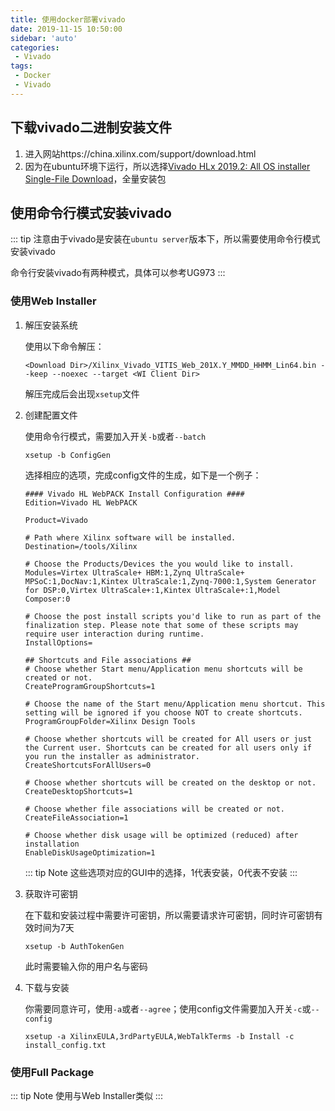 ```yaml
---
title: 使用docker部署vivado
date: 2019-11-15 10:50:00
sidebar: 'auto'
categories:
 - Vivado
tags:
 - Docker
 - Vivado
---
```




## 下载vivado二进制安装文件

1. 进入网站https://china.xilinx.com/support/download.html
2. 因为在ubuntu环境下运行，所以选择[Vivado HLx 2019.2:  All OS installer Single-File Download](https://china.xilinx.com/member/forms/download/xef.html?filename=Xilinx_Vivado_2019.2_1106_2127.tar.gz)，全量安装包

## 使用命令行模式安装vivado

::: tip 
注意由于vivado是安装在`ubuntu server`版本下，所以需要使用命令行模式安装vivado

命令行安装vivado有两种模式，具体可以参考UG973
:::

### 使用Web Installer

1. 解压安装系统

   使用以下命令解压：

   ``` shell
   <Download Dir>/Xilinx_Vivado_VITIS_Web_201X.Y_MMDD_HHMM_Lin64.bin --keep --noexec --target <WI Client Dir>
   ```

   解压完成后会出现`xsetup`文件

2. 创建配置文件

   使用命令行模式，需要加入开关`-b`或者`--batch`

   ``` shell
   xsetup -b ConfigGen
   ```

   选择相应的选项，完成config文件的生成，如下是一个例子：

   ``` text
   #### Vivado HL WebPACK Install Configuration ####
   Edition=Vivado HL WebPACK
   
   Product=Vivado
   
   # Path where Xilinx software will be installed.
   Destination=/tools/Xilinx
   
   # Choose the Products/Devices the you would like to install.
   Modules=Virtex UltraScale+ HBM:1,Zynq UltraScale+ MPSoC:1,DocNav:1,Kintex UltraScale:1,Zynq-7000:1,System Generator for DSP:0,Virtex UltraScale+:1,Kintex UltraScale+:1,Model Composer:0
   
   # Choose the post install scripts you'd like to run as part of the finalization step. Please note that some of these scripts may require user interaction during runtime.
   InstallOptions=
   
   ## Shortcuts and File associations ##
   # Choose whether Start menu/Application menu shortcuts will be created or not.
   CreateProgramGroupShortcuts=1
   
   # Choose the name of the Start menu/Application menu shortcut. This setting will be ignored if you choose NOT to create shortcuts.
   ProgramGroupFolder=Xilinx Design Tools
   
   # Choose whether shortcuts will be created for All users or just the Current user. Shortcuts can be created for all users only if you run the installer as administrator.
   CreateShortcutsForAllUsers=0
   
   # Choose whether shortcuts will be created on the desktop or not.
   CreateDesktopShortcuts=1
   
   # Choose whether file associations will be created or not.
   CreateFileAssociation=1
   
   # Choose whether disk usage will be optimized (reduced) after installation
   EnableDiskUsageOptimization=1
   ```

   ::: tip Note 
   这些选项对应的GUI中的选择，1代表安装，0代表不安装
   :::

3. 获取许可密钥

   在下载和安装过程中需要许可密钥，所以需要请求许可密钥，同时许可密钥有效时间为7天

   ``` shell
   xsetup -b AuthTokenGen
   ```

   此时需要输入你的用户名与密码

4. 下载与安装

   你需要同意许可，使用`-a`或者`--agree`；使用config文件需要加入开关`-c`或`--config`

   ``` shell
   xsetup -a XilinxEULA,3rdPartyEULA,WebTalkTerms -b Install -c install_config.txt
   ```

### 使用Full Package

::: tip Note 
使用与Web Installer类似
:::

